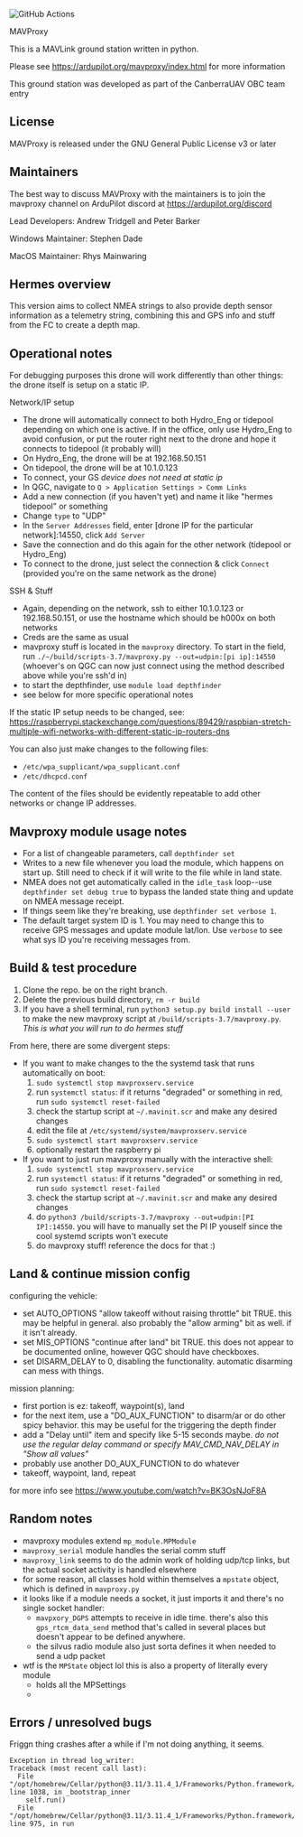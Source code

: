 ![GitHub Actions](https://github.com/ardupilot/MAVProxy/actions/workflows/windows_build.yml/badge.svg)

MAVProxy

This is a MAVLink ground station written in python. 

Please see https://ardupilot.org/mavproxy/index.html for more information

This ground station was developed as part of the CanberraUAV OBC team
entry

License
-------

MAVProxy is released under the GNU General Public License v3 or later


Maintainers
-----------

The best way to discuss MAVProxy with the maintainers is to join the
mavproxy channel on ArduPilot discord at https://ardupilot.org/discord

Lead Developers: Andrew Tridgell and Peter Barker

Windows Maintainer: Stephen Dade

MacOS Maintainer: Rhys Mainwaring


Hermes overview
---------------
This version aims to collect NMEA strings to also provide depth sensor information as a telemetry string, combining this and GPS info and stuff from the FC to create a depth map.

Operational notes
-----------------
For debugging purposes this drone will work differently than other things: the drone itself is setup on a static IP.

Network/IP setup
* The drone will automatically connect to both Hydro_Eng or tidepool depending on which one is active. If in the office, only use Hydro_Eng to avoid confusion, or put the router right next to the drone and hope it connects to tidepool (it probably will)
* On Hydro_Eng, the drone will be at 192.168.50.151
* On tidepool, the drone will be at 10.1.0.123
* To connect, your GS *device does not need at static ip*
* In QGC, navigate to `Q > Application Settings > Comm Links`
* Add a new connection (if you haven't yet) and name it like "hermes tidepool" or something
* Change `type` to "UDP"
* In the `Server Addresses` field, enter [drone IP for the particular network]:14550, click `Add Server`
* Save the connection and do this again for the other network (tidepool or Hydro_Eng)
* To connect to the drone, just select the connection & click `Connect` (provided you're on the same network as the drone)

SSH & Stuff
* Again, depending on the network, ssh to either 10.1.0.123 or 192.168.50.151, or use the hostname which should be h000x on both networks
* Creds are the same as usual
* mavproxy stuff is located in the `mavproxy` directory. To start in the field, run `./~/build/scripts-3.7/mavproxy.py --out=udpin:[pi ip]:14550` (whoever's on QGC can now just connect using the method described above while you're ssh'd in)
* to start the depthfinder, use `module load depthfinder`
* see below for more specific operational notes

If the static IP setup needs to be changed, see: https://raspberrypi.stackexchange.com/questions/89429/raspbian-stretch-multiple-wifi-networks-with-different-static-ip-routers-dns

You can also just make changes to the following files:
* `/etc/wpa_supplicant/wpa_supplicant.conf`
* `/etc/dhcpcd.conf`

The content of the files should be evidently repeatable to add other networks or change IP addresses.

Mavproxy module usage notes
---------------------------
- For a list of changeable parameters, call `depthfinder set`
- Writes to a new file whenever you load the module, which happens on start up. Still need to check if it will write to the file while in land state.
- NMEA does not get automatically called in the `idle_task` loop--use `depthfinder set debug true` to bypass the landed state thing and update on NMEA message receipt.
- If things seem like they're breaking, use `depthfinder set verbose 1`.  
- The default target system ID is 1. You may need to change this to receive GPS messages and update module lat/lon. Use `verbose` to see what sys ID you're receiving messages from.

Build & test procedure
----------------------
1. Clone the repo. be on the right branch.
2. Delete the previous build directory, `rm -r build`
3. If you have a shell terminal, run `python3 setup.py build install --user` to make the new mavproxy script at `/build/scripts-3.7/mavproxy.py`. *This is what you will run to do hermes stuff*

From here, there are some divergent steps:
* If you want to make changes to the the systemd task that runs automatically on boot:
    1. `sudo systemctl stop mavproxserv.service`
    2. run `systemctl status`: if it returns "degraded" or something in red, run `sudo systemctl reset-failed`
    3. check the startup script at `~/.mavinit.scr` and make any desired changes
    4. edit the file at `/etc/systemd/system/mavproxserv.service`
    5. `sudo systemctl start mavproxserv.service`
    6. optionally restart the raspberry pi
* If you want to just run mavproxy manually with the interactive shell:
    1. `sudo systemctl stop mavproxserv.service`
    2. run `systemctl status`: if it returns "degraded" or something in red, run `sudo systemctl reset-failed`
    3. check the startup script at `~/.mavinit.scr` and make any desired changes
    4. do `python3 /build/scripts-3.7/mavproxy --out=udpin:[PI IP]:14550`. you will have to manually set the PI IP youself since the cool systemd scripts won't execute
    5. do mavproxy stuff! reference the docs for that :)


Land & continue mission config
------------------------------
configuring the vehicle:
* set AUTO_OPTIONS "allow takeoff without raising throttle" bit TRUE. this may be helpful in general. also probably the "allow arming" bit as well. if it isn't already.
* set MIS_OPTIONS "continue after land" bit TRUE. this does not appear to be documented online, however QGC should have checkboxes.
* set DISARM_DELAY to 0, disabling the functionality. automatic disarming can mess with things.

mission planning:
* first portion is ez: takeoff, waypoint(s), land
* for the next item, use a "DO_AUX_FUNCTION" to disarm/ar or do other spicy behavior. this may be useful for the triggering the depth finder
* add a "Delay until" item and specify like 5-15 seconds maybe. *do not use the regular delay command or specify MAV_CMD_NAV_DELAY in "Show all values"*
* probably use another DO_AUX_FUNCTION to do whatever
* takeoff, waypoint, land, repeat

for more info see https://www.youtube.com/watch?v=BK3OsNJoF8A
  

Random notes
------------
* mavproxy modules extend `mp_module.MPModule`
* `mavproxy_serial` module handles the serial comm stuff
* `mavproxy_link` seems to do the admin work of holding udp/tcp links, but the actual socket activity is handled elsewhere
* for some reason, all classes hold within themselves a `mpstate` object, which is defined in `mavproxy.py`
* it looks like if a module needs a socket, it just imports it and there's no single socket handler:
    * `mavpxory_DGPS` attempts to receive in idle time. there's also this `gps_rtcm_data_send` method that's called in several places but doesn't appear to be defined anywhere.
    * the silvus radio module also just sorta defines it when needed to send a udp packet
* wtf is the `MPState` object lol this is also a property of literally every module
    * holds all the MPSettings  
    * 

Errors / unresolved bugs
------------------------

Friggn thing crashes after a while if I'm not doing anything, it seems.
```
Exception in thread log_writer:
Traceback (most recent call last):
  File "/opt/homebrew/Cellar/python@3.11/3.11.4_1/Frameworks/Python.framework/Versions/3.11/lib/python3.11/threading.py", line 1038, in _bootstrap_inner
    self.run()
  File "/opt/homebrew/Cellar/python@3.11/3.11.4_1/Frameworks/Python.framework/Versions/3.11/lib/python3.11/threading.py", line 975, in run
```
